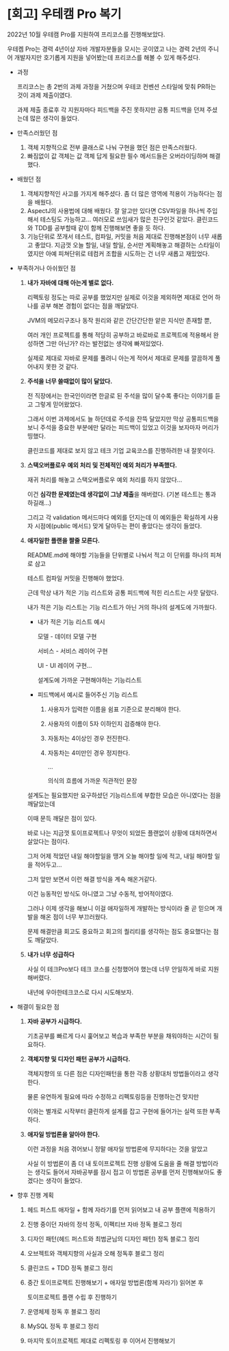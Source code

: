 # [회고] 우테캠 Pro 복기

2022년 10월 우테캠 Pro를 지원하여 프리코스를 진행해보았다.

우테켐 Pro는 경력 4년이상 자바 개발자분들을 모시는 곳이였고
나는 경력 2년의 주니어 개발자지만 호기롭게 지원을 넣어봤는데 프리코스를 해볼 수 있게 해주셨다.

- 과정

    프리코스는 총 2번의 과제 과정을 거쳤으며 우테코 컨벤션 스타일에 맞춰 PR하는 것이 과제 제출이였다.

    과제 제출 종료후 각 지원자마다 피드백을 주진 못하지만 공통 피드백을 던져 주셨는데 많은 생각이 들었다.

- 만족스러웠던 점
    1. 객체 지향적으로 전부 클래스로 나눠 구현을 했던 점은 만족스러웠다.
    2. 빠짐없이 값 객체는 값 객체 답게 필요한 필수 메서드들은 오버라이딩하며 해결했다.
- 배웠던 점
    1. 객체지향적인 사고를 가지게 해주셨다. 좀 더 많은 영역에 적용이 가능하다는 점을 배웠다.
    2. AspectJ의 사용법에 대해 배웠다. 잘 알고만 있다면 CSV파일을 하나씩 주입해서 테스팅도 가능하고… 여러모로 쓰임새가 많은 친구인것 같았다. 클린코드와 TDD를 공부할때 같이 함께 진행해보면 좋을 듯 하다.
    3. 기능단위로 쪼개서 테스트, 컴파일, 커밋을 처음 제대로 진행해본점이 너무 새롭고 좋았다. 지금껏 오늘 할일, 내일 할일, 순서만 계획해놓고 해결하는 스타일이였지만 아예 피쳐단위로 테컴커 조합을 시도하는 건 너무 새롭고 재밌었다.
- 부족하거나 아쉬웠던 점
    1. **내가 자바에 대해 아는게 별로 없다.**

        리펙토링 정도는 따로 공부를 했었지만 실제로 이것을 제외하면 제대로 언어 하나를 공부 해본 경험이 없다는 점을 깨달았다.

        JVM의 메모리구조나 동작 원리와 같은 간단간단한 앝은 지식만 존재할 뿐,

        여러 개인 프로젝트를 통해 적당히 공부하고 바로바로 프로젝트에 적용해서 완성하면 그만 아닌가? 라는 발전없는 생각에 빠져있었다.

        실제로 제대로 자바로 문제를 풀려니 아는게 적어서 제대로 문제를 깔끔하게 풀어내지 못한 것 같다.

    2. **주석을 너무 쓸때없이 많이 달았다.**

        전 직장에서는 한국인이라면 한글로 된 주석을 많이 달수록 좋다는 이야기를 듣고 그렇게 믿어왔었다.

        그래서 이번 과제에서도 늘 하던데로 주석을 잔뜩 달았지만 막상 공통피드백을 보니 주석을 중요한 부분에만 달라는 피드백이 있었고 이것을 보자마자 머리가 띵했다.

        클린코드를 제대로 보지 않고 테크 기업 교육코스를 진행하려한 내 잘못이다.

    3. **스택오버플로우 예외 처리 및 전체적인 예외 처리가 부족했다.**

        재귀 처리를 해놓고 스택오버플로우 예외 처리를 하지 않았다…

        이건 **심각한 문제였는데 생각없이 그냥 제출**을 해버렸다. (기본 테스트는 통과 하길래…)

        그리고 각 validation 메서드마다 예외를 던지는데 이 예외들은 확실하게 사용자 시점에(public 메서드) 맞게 달아두는 편이 좋았다는 생각이 들었다.

    4. **애자일한 플랜을 짤줄 모른다.**

        README.md에 해야할 기능들을 단위별로 나눠서 적고 이 단위를 하나의 피쳐로 삼고

        테스트 컴파일 커밋을 진행해야 했었다.

        근데 막상 내가 적은 기능 리스트와 공통 피드백에 적힌 리스트는 사뭇 달랐다.

        내가 적은 기능 리스트는 기능 리스트가 아닌 거의 하나의 설계도에 가까웠다.

        - 내가 적은 기능 리스트 예시

            모델 - 데이터 모델 구현

            서비스 - 서비스 레이어 구현

            UI - UI 레이어 구현…

            설계도에 가까운 구현해야하는 기능리스트

        - 피드백에서 예시로 들어주신 기능 리스트
            1. 사용자가 입력한 이름을 쉼표 기준으로 분리해야 한다.
            2. 사용자의 이름이 5자 이하인지 검증해야 한다.
            3. 자동차는 4이상인 경우 전진한다.
            4. 자동차는 4미만인 경우 정지한다.

                …

                의식의 흐름에 가까운 직관적인 문장


        설계도는 필요했지만 요구하셨던 기능리스트에 부합한 모습은 아니였다는 점을 깨달았는데

        이때 문득 깨달은 점이 있다.

        바로 나는 지금껏 토이프로젝트나 무엇이 되었든 플랜없이 상황에 대처하면서 살았다는 점이다.

        그저 어제 적었던 내일 해야할일을 땡겨 오늘 해야할 일에 적고, 내일 해야할 일을 적어두고…

        그저 앞만 보면서 이런 해결 방식을 계속 해온거같다.

        이건 능동적인 방식도 아니였고 그냥 수동적, 방어적이였다.

        그러나 이제 생각을 해보니 이걸 애자일하게 개발하는 방식이라 줄 곧 믿으며 개발을 해온 점이 너무 부끄러웠다.

        문제 해결만큼 회고도 중요하고 회고의 퀄리티를 생각하는 점도 중요했다는 점도 깨달았다.

    5. **내가 너무 성급하다**

        사실 이 테크Pro보다 테크 코스를 신청했어야 했는데 너무 안일하게 바로 지원해버렸다.

        내년에 우아한테크코스로 다시 시도해보자.

- 해결이 필요한 점
    1. **자바 공부가 시급하다.**

        기초공부를 빠르게 다시 훑어보고 복습과 부족한 부분을 채워야하는 시간이 필요하다.

    2. **객체지향 및 디자인 패턴 공부가 시급하다.**

        객체지향의 또 다른 점은 디자인패턴을 통한 각종 상황대처 방법들이라고 생각한다.

        물론 유연하게 필요에 따라 수정하고 리펙토링등을 진행하는건 맞지만

        이와는 별개로 시작부터 클린하게 설계를 잡고 구현에 들어가는 실력 또한 부족하다.

    3. **애자일 방법론을 알아야 한다.**

        이런 과정을 처음 겪어보니 정말 애자일 방법론에 무지하다는 것을 알았고

        사실 이 방법론이 좀 더 내 토이프로젝트 진행 상황에 도움을 줄 해결 방법이라는 생각도 들어서 자바공부를 잠시 접고 이 방법론 공부를 먼저 진행해보아도 좋겠다는 생각이 들었다.

- 향후 진행 계획
    1. 헤드 퍼스트 애자일 + 함께 자라기를 먼저 읽어보고 내 공부 플랜에 적용하기
    2. 진행 중이던 자바의 정석 정독, 이펙티브 자바 정독 블로그 정리
    3. 디자인 패턴(헤드 퍼스트와 최범균님의 디자인 패턴) 정독 블로그 정리
    4. 오브젝트와 객체지향의 사실과 오해 정독후 블로그 정리
    5. 클린코드 + TDD 정독 블로그 정리
    6. 중간 토이프로젝트 진행해보기 + 애자일 방법론(함께 자라기) 읽어본 후

        토이프로젝트 플랜 수립 후 진행하기

    7. 운영체제 정독 후 블로그 정리
    8. MySQL 정독 후 블로그 정리
    9. 마지막 토이프로젝트 제대로 리펙토링 후 이어서 진행해보기
